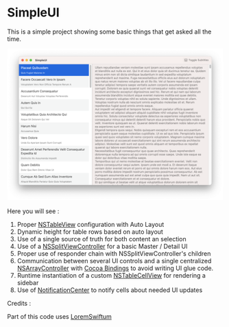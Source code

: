 #  SimpleUI

This is a simple project showing some basic things that get asked all the time.

![Screenshot](https://raw.githubusercontent.com/DiegoMax/SimpleUI/main/Images/screenshot.png)

Here you will see :

1. Proper [NSTableView](https://developer.apple.com/documentation/appkit/nstableview) configuration with Auto Layout
2. Dynamic height for table rows based on auto layout
3. Use of a single source of truth for both content an selection
4. Use of a [NSSplitViewController](https://developer.apple.com/documentation/appkit/nssplitviewcontroller) for a basic Master / Detail UI
5. Proper use of responder chain with NSSplitViewController's children
6. Communication between several UI controls and a single centralized [NSArrayController](https://developer.apple.com/documentation/appkit/nsarraycontroller) with [Cocoa Bindings](https://developer.apple.com/library/archive/documentation/Cocoa/Conceptual/CocoaBindings/CocoaBindings.html) to avoid writing UI glue code.
7. Runtime instantiation of a custom [NSTableCellView](https://developer.apple.com/documentation/appkit/nstablecellview) for rendering a sidebar
8. Use of [NotificationCenter](https://developer.apple.com/documentation/foundation/nsnotificationcenter) to notify cells about needed UI updates

Credits :

Part of this code uses [LoremSwiftum](https://github.com/lukaskubanek/LoremSwiftum)
